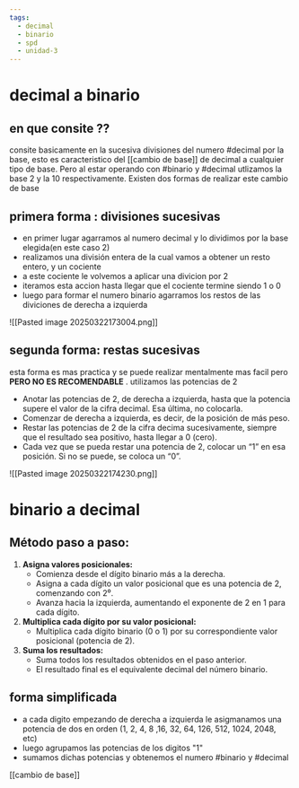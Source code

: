 ```yaml
---
tags:
  - decimal
  - binario
  - spd
  - unidad-3
---
```

# **decimal a binario**
## en que consite ??

consite basicamente en la sucesiva divisiones del numero #decimal por la base, esto es caracteristico del [[cambio de base]] de decimal a cualquier tipo de base. Pero al estar operando con #binario y #decimal utlizamos la base 2 y la 10 respectivamente. Existen dos formas de realizar este cambio de base

## primera forma : divisiones sucesivas 

- en primer lugar agarramos al numero decimal y lo dividimos por la base elegida(en este caso 2)
- realizamos una división entera de la cual vamos a obtener un resto entero, y un cociente 
- a este cociente le volvemos a aplicar una divicion por 2
- iteramos esta accion hasta llegar que el cociente termine siendo 1 o 0
- luego para formar el numero binario agarramos los restos de las diviciones de derecha a izquierda

![[Pasted image 20250322173004.png]]


## segunda forma: restas sucesivas

esta forma es mas practica y se puede realizar mentalmente mas facil pero **PERO NO ES RECOMENDABLE** . utilizamos las potencias de 2

- Anotar las potencias de 2, de derecha a izquierda, hasta que la potencia supere el valor de la cifra decimal. Esa última, no colocarla. 
- Comenzar de derecha a izquierda, es decir, de la posición de más peso.  
- Restar las potencias de 2 de la cifra decima sucesivamente, siempre que el resultado sea positivo, hasta llegar a 0 (cero). 
- Cada vez que se pueda restar una potencia de 2, colocar un “1” en esa posición. Si no se puede, se coloca un “0”.

![[Pasted image 20250322174230.png]]


# **binario a decimal**
## **Método paso a paso:**

1. **Asigna valores posicionales:**
    - Comienza desde el dígito binario más a la derecha.
    - Asigna a cada dígito un valor posicional que es una potencia de 2, comenzando con 2⁰.
    - Avanza hacia la izquierda, aumentando el exponente de 2 en 1 para cada dígito.
2. **Multiplica cada dígito por su valor posicional:**
    - Multiplica cada dígito binario (0 o 1) por su correspondiente valor posicional (potencia de 2).
3. **Suma los resultados:**
    - Suma todos los resultados obtenidos en el paso anterior.
    - El resultado final es el equivalente decimal del número binario.

## forma simplificada

- a cada digito empezando de derecha a izquierda le asigmanamos una potencia de dos en orden (1, 2, 4, 8 ,16, 32, 64, 126, 512, 1024, 2048, etc)
- luego agrupamos las potencias de los digitos "1"
- sumamos dichas potencias y obtenemos el numero #binario y #decimal

[[cambio de base]]

